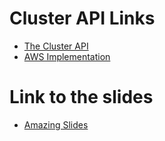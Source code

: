 # Cluster API Links

 - [The Cluster API](https://github.com/kubernetes-sigs/cluster-api)
 - [AWS Implementation](https://github.com/kubernetes-sigs/cluster-api-provider-aws)
 
# Link to the slides

 - [Amazing Slides](https://docs.google.com/presentation/d/14gi_iX0A8Wfq6duKw8ukd1onYsE-evqQXM_61wrgTlM/edit#slide=id.g42df3405ee_0_351)
 
